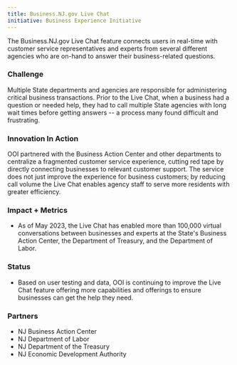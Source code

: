 ```yaml
---
title: Business.NJ.gov Live Chat
initiative: Business Experience Initiative
---
```


The Business.NJ.gov Live Chat feature connects users in real-time with customer service representatives and experts from several different agencies who are on-hand to answer their business-related questions.

### Challenge

Multiple State departments and agencies are responsible for administering critical business transactions. Prior to the Live Chat, when a business had a question or needed help, they had to call multiple State agencies with long wait times before getting answers -- a process many found difficult and frustrating.

### Innovation In Action

OOI partnered with the Business Action Center and other departments to centralize a fragmented customer service experience, cutting red tape by directly connecting businesses to relevant customer support. The service does not just improve the experience for business customers; by reducing call volume the Live Chat enables agency staff to serve more residents with greater efficiency.

### Impact + Metrics

-   As of May 2023, the Live Chat has enabled more than 100,000 virtual conversations between businesses and experts at the State's Business Action Center, the Department of Treasury, and the Department of Labor.

### Status

-   Based on user testing and data, OOI is continuing to improve the Live Chat feature offering more capabilities and offerings to ensure businesses can get the help they need.

### Partners

-   NJ Business Action Center
-   NJ Department of Labor
-   NJ Department of the Treasury
-   NJ Economic Development Authority
